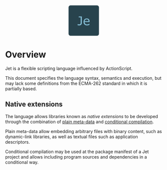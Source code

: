 <p align="center">
  <img alt="Jet Icon" src="assets/icon.png" width="100">
</p>

# Overview

Jet is a flexible scripting language influenced by ActionScript.

This document specifies the language syntax, semantics and execution, but may lack some definitions from the ECMA-262 standard in which it is partially based.

## Native extensions

The language allows libraries known as *native extensions* to be developed through the combination of [plain meta-data](metadata/plain-metadata.md) and [conditional compilation](overview/conditional-compilation.md).

Plain meta-data allow embedding arbitrary files with binary content, such as dynamic-link libraries, as well as textual files such as application descriptors.

Conditional compilation may be used at the package manifest of a Jet project and allows including program sources and dependencies in a conditional way.